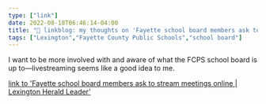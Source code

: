 ```yaml
---
type: ["link"]
date: 2022-08-18T06:46:14-04:00
title: "🔗 linkblog: my thoughts on 'Fayette school board members ask to stream meetings online | Lexington Herald Leader'"
tags: ["Lexington","Fayette County Public Schools","school board"]
---
```

I want to be more involved with and aware of what the FCPS school board is up to—livestreaming seems like a good idea to me.
 

[link to 'Fayette school board members ask to stream meetings online | Lexington Herald Leader'](https://www.kentucky.com/news/local/education/article264559131.html)
